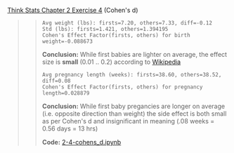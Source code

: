 [Think Stats Chapter 2 Exercise 4](http://greenteapress.com/thinkstats2/html/thinkstats2003.html#toc24) (Cohen's d)

>>```
>>Avg weight (lbs): firsts=7.20, others=7.33, diff=-0.12  
>>Std (lbs): firsts=1.421, others=1.394195  
>>Cohen's Effect Factor(firsts, others) for birth weight=-0.088673  
>>```
>> **Conclusion:** While first babies are lighter on average, the effect size is
     **small** (0.01 .. 0.2) according to
     [Wikipedia](https://en.wikipedia.org/wiki/Effect_size#Cohen's_d)
>>
>>```
>>Avg pregnancy length (weeks): firsts=38.60, others=38.52, diff=0.08  
>>Cohen's Effect Factor(firsts, others) for pregnancy length=0.028879  
>>```
>> **Conclusion:** While first baby pregancies are longer on average
     (i.e. opposite direction than weight) the side effect is both small as per
     Cohen's d and insignificant in meaning (.08 weeks = 0.56 days = 13 hrs)
>>
>> **Code:** [2-4-cohens_d.ipynb](https://nbviewer.jupyter.org/github/emypar/dsp/blob/master/statistics/2-4-cohens_d.ipynb)
